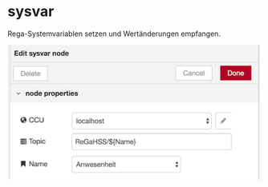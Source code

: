 # sysvar

Rega-Systemvariablen setzen und Wertänderungen empfangen.

![](/wiki/images/node-sysvar.png)